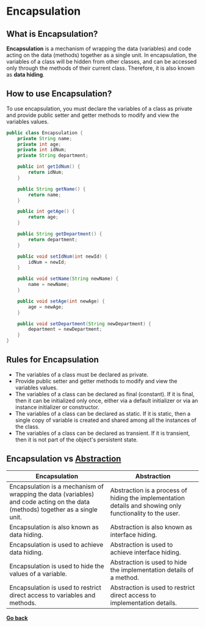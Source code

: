 
# Encapsulation

## What is Encapsulation?

**Encapsulation** is a mechanism of wrapping the data (variables) and code acting on the data (methods) together as a single unit. In encapsulation, the variables of a class will be hidden from other classes, and can be accessed only through the methods of their current class. Therefore, it is also known as **data hiding**.

## How to use Encapsulation?

To use encapsulation, you must declare the variables of a class as private and provide public setter and getter methods to modify and view the variables values.

```java
public class Encapsulation {
    private String name;
    private int age;
    private int idNum;
    private String department;

    public int getIdNum() {
        return idNum;
    }

    public String getName() {
        return name;
    }

    public int getAge() {
        return age;
    }

    public String getDepartment() {
        return department;
    }

    public void setIdNum(int newId) {
        idNum = newId;
    }

    public void setName(String newName) {
        name = newName;
    }

    public void setAge(int newAge) {
        age = newAge;
    }

    public void setDepartment(String newDepartment) {
        department = newDepartment;
    }
}
```

## Rules for Encapsulation

* The variables of a class must be declared as private.
* Provide public setter and getter methods to modify and view the variables values.
* The variables of a class can be declared as final (constant). If it is final, then it can be initialized only once, either via a default initializer or via an instance initializer or constructor.
* The variables of a class can be declared as static. If it is static, then a single copy of variable is created and shared among all the instances of the class.
* The variables of a class can be declared as transient. If it is transient, then it is not part of the object's persistent state.

## Encapsulation vs [Abstraction](Abstraction.md#abstraction)

| Encapsulation | Abstraction |
| --- | --- |
| Encapsulation is a mechanism of wrapping the data (variables) and code acting on the data (methods) together as a single unit. | Abstraction is a process of hiding the implementation details and showing only functionality to the user. |
| Encapsulation is also known as data hiding. | Abstraction is also known as interface hiding. |
| Encapsulation is used to achieve data hiding. | Abstraction is used to achieve interface hiding. |
| Encapsulation is used to hide the values of a variable. | Abstraction is used to hide the implementation details of a method. |
| Encapsulation is used to restrict direct access to variables and methods. | Abstraction is used to restrict direct access to implementation details. |

[**Go back**](Overview.md#oop)